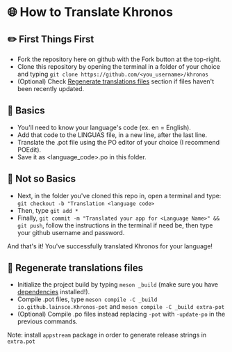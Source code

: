 # 🌐 How to Translate Khronos

## ✏️ First Things First

* Fork the repository here on github with the Fork button at the top-right.
* Clone this repository by opening the terminal in a folder of your choice and typing `git clone https://github.com/<you_username>/khronos`
* (Optional) Check [Regenerate translations files](https://github.com/lainsce/khronos/tree/master/po#-regenerate-translations-files) section if files haven't been recently updated.

## 📃 Basics

* You'll need to know your language's code (ex. en = English).
* Add that code to the LINGUAS file, in a new line, after the last line.
* Translate the .pot file using the PO editor of your choice (I recommend POEdit).
* Save it as <language_code>.po in this folder.

## 📝 Not so Basics

* Next, in the folder you've cloned this repo in, open a terminal and type: ```git checkout -b "Translation <language code>```
* Then, type ```git add *```
* Finally, ```git commit -m "Translated your app for <Language Name>" && git push```, follow the instructions in the terminal if need be, then type your github username and password.

And that's it! You've successfully translated Khronos for your language!

## 🔁 Regenerate translations files
* Initialize the project build by typing `meson _build` (make sure you have [dependencies](https://github.com/lainsce/khronos#%EF%B8%8F-dependencies) installed!).
* Compile .pot files, type `meson compile -C _build io.github.lainsce.Khronos-pot` and `meson compile -C _build extra-pot`
* (Optional) Compile .po files instead replacing `-pot` with `-update-po` in the previous commands.

Note: install `appstream` package in order to generate release strings in `extra.pot`
